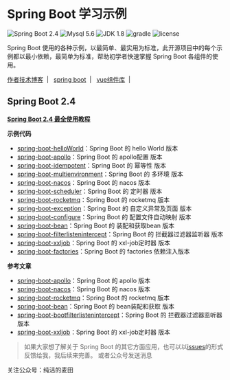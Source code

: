 Spring Boot 学习示例
=========================

![Spring Boot 2.4](https://img.shields.io/badge/Spring%20Boot-2.0-brightgreen.svg)
![Mysql 5.6](https://img.shields.io/badge/Mysql-5.6-blue.svg)
![JDK 1.8](https://img.shields.io/badge/JDK-1.8-brightgreen.svg)
![gradle](https://img.shields.io/badge/gradle-6.7-<COLOR>)
![license](https://img.shields.io/badge/license-MPL--2.0-blue.svg)

Spring Boot 使用的各种示例，以最简单、最实用为标准，此开源项目中的每个示例都以最小依赖，最简单为标准，帮助初学者快速掌握 Spring Boot 各组件的使用。

[作者技术博客](https://www.idearyou.cn) &nbsp;| &nbsp;
[spring boot](https://github.com/qw7575/spring-boot-examples) &nbsp;| &nbsp;
[vue组件库](https://github.com/qw7575/vue-qw-doc) &nbsp;| &nbsp; 

## Spring Boot 2.4

**[Spring Boot 2.4 最全使用教程](https://github.com/qw7575/spring-boot-examples)**


**示例代码**
- [spring-boot-helloWorld](https://github.com/qw7575/spring-boot-examples/tree/main/spring-boot-hello)：Spring Boot 的 hello World 版本
- [spring-boot-apollo](https://github.com/qw7575/spring-boot-examples/tree/main/spring-boot-apollo)：Spring Boot 的 apollo配置 版本
- [spring-boot-idempotent](https://github.com/qw7575/spring-boot-examples/tree/main/spring-boot-idempotent)：Spring Boot 的 幂等性 版本
- [spring-boot-multienvironment](https://github.com/qw7575/spring-boot-examples/tree/main/spring-boot-multienvironment)：Spring Boot 的 多环境 版本
- [spring-boot-nacos](https://github.com/qw7575/spring-boot-examples/tree/main/spring-boot-nacos)：Spring Boot 的 nacos 版本
- [spring-boot-scheduler](https://github.com/qw7575/spring-boot-examples/tree/main/spring-boot-scheduler)：Spring Boot 的 定时器 版本
- [spring-boot-rocketmq](https://github.com/qw7575/spring-boot-examples/tree/main/spring-boot-rocketmq)：Spring Boot 的 rocketmq 版本
- [spring-boot-exception](https://github.com/qw7575/spring-boot-examples/tree/main/spring-boot-exception)：Spring Boot 的 自定义异常及页面 版本
- [spring-boot-configure](https://github.com/qw7575/spring-boot-examples/tree/main/spring-boot-configure)：Spring Boot 的 配置文件自动映射 版本
- [spring-boot-bean](https://github.com/qw7575/spring-boot-examples/tree/main/spring-boot-bean)：Spring Boot 的 装配和获取bean 版本
- [spring-boot-filterlistenintercept](https://github.com/qw7575/spring-boot-examples/tree/main/spring-boot-filterlistenintercept)：Spring Boot 的 拦截器过滤器监听器 版本
- [spring-boot-xxljob](https://github.com/qw7575/spring-boot-examples/tree/main/spring-boot-xxljob)：Spring Boot 的 xxl-job定时器 版本
- [spring-boot-factories](https://github.com/qw7575/spring-boot-examples/tree/main/spring-boot-factories)：Spring Boot 的 factories 依赖注入版本


**参考文章**
- [spring-boot-apollo](https://idearyou.cn/archives/bootapollo)：Spring Boot 的 apollo 版本
- [spring-boot-nacos](https://idearyou.cn/archives/bootnacos)：Spring Boot 的 nacos 版本
- [spring-boot-rocketmq](https://idearyou.cn/archives/bootrocketmq)：Spring Boot 的 rocketmq 版本
- [spring-boot-bean](https://idearyou.cn/archives/bootbean)：Spring Boot 的 bean装配和获取 版本
- [spring-boot-bootfilterlistenintercept](https://idearyou.cn/archives/bootfilterlistenintercept)：Spring Boot 的 拦截器过滤器监听器 版本
- [spring-boot-xxljob](https://idearyou.cn/archives/bootxxljob)：Spring Boot 的 xxl-job定时器 版本


> 如果大家想了解关于 Spring Boot 的其它方面应用，也可以以[issues](https://github.com/qw7575/spring-boot-examples/issues)的形式反馈给我，我后续来完善。
或者公众号发送消息

关注公众号：纯洁的麦田